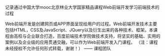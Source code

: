 记录通过中国大学mooc北京林业大学国家精品课程Web前端开发学习前端技术的过程

Web前端开发是创建网页或APP界面呈现给用户的过程。Web前端开发技术主要包括HTML，CSS及JavaScript、JQuery以及衍生出来的各种技术、框架。本课程由高校与企业联合打造，百度前端技术学院做技术支持，将坚实的基础、实用的案例以及企业级的应用贯通交融，可以作为Web前端开发入门课程。 （注：课程未经授权不允许任何形式转载，谢谢！）
—— 课程团队
